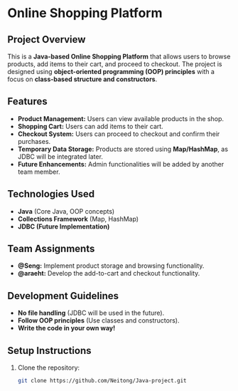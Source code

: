 
# Online Shopping Platform

## Project Overview
This is a **Java-based Online Shopping Platform** that allows users to browse products, add items to their cart, and proceed to checkout. The project is designed using **object-oriented programming (OOP) principles** with a focus on **class-based structure and constructors**.

## Features
- **Product Management:** Users can view available products in the shop.
- **Shopping Cart:** Users can add items to their cart.
- **Checkout System:** Users can proceed to checkout and confirm their purchases.
- **Temporary Data Storage:** Products are stored using **Map/HashMap**, as JDBC will be integrated later.
- **Future Enhancements:** Admin functionalities will be added by another team member.

## Technologies Used
- **Java** (Core Java, OOP concepts)
- **Collections Framework** (Map, HashMap)
- **JDBC (Future Implementation)**

## Team Assignments
- **@Seng:** Implement product storage and browsing functionality.
- **@araeht:** Develop the add-to-cart and checkout functionality.

## Development Guidelines
- **No file handling** (JDBC will be used in the future).
- **Follow OOP principles** (Use classes and constructors).
- **Write the code in your own way!**

## Setup Instructions
1. Clone the repository:
   ```sh
   git clone https://github.com/Neitong/Java-project.git
